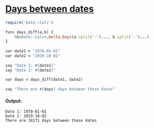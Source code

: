 [1]: https://rosettacode.org/wiki/Days_between_dates

# [Days between dates][1]

```ruby
require('Date::Calc')
 
func days_diff(a,b) {
    %S<Date::Calc>.Delta_Days(a.split('-')..., b.split('-')...)
}
 
var date1 = "1970-01-01"
var date2 = "2019-10-02"
 
say "Date 1: #{date1}"
say "Date 2: #{date2}"
 
var days = days_diff(date1, date2)
 
say "There are #{days} days between these dates"
```

#### Output:
```
Date 1: 1970-01-01
Date 2: 2019-10-02
There are 18171 days between these dates
```
